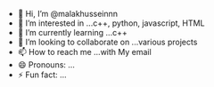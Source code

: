 - 👋 Hi, I’m @malakhusseinnn
- 👀 I’m interested in ...c++, python, javascript, HTML
- 🌱 I’m currently learning ...c++
- 💞️ I’m looking to collaborate on ...various projects 
- 📫 How to reach me ...with  My email 
- 😄 Pronouns: ...
- ⚡ Fun fact: ...

<!---
malakhusseinnn/malakhusseinnn is a ✨ special ✨ repository because its `README.md` (this file) appears on your GitHub profile.
You can click the Preview link to take a look at your changes.
--->
